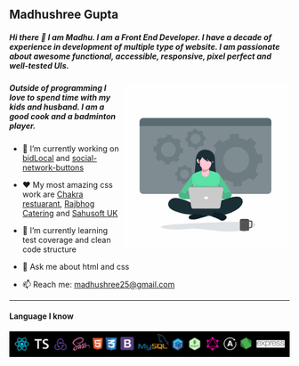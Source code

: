 ## Madhushree Gupta


##### Hi there 👋  I am Madhu. I am a Front End Developer. I have a decade of experience in development of multiple type of website. I am passionate about awesome functional, accessible, responsive, pixel perfect and well-tested UIs. 

<img align="right" alt="illustration of web developer with laptop" src="./uploads/animation_300_kilkrhtd.gif" width="300" />

##### Outside of programming I love to spend time with my kids and husband. I am a good cook and a badminton player. 

- 🔭  I’m currently working on [bidLocal](https://github.com/Snugles/bid-local) and [social-network-buttons](https://github.com/madhushree007/social-sharing-buttons)

- :heart:  My most amazing css work are [Chakra restuarant](https://www.chakra.restaurant/), [Rajbhog Catering](http://rajbhogcatering.co.uk/) and [Sahusoft UK](http://sahusoft.co.uk/)

- 🌱  I’m currently learning test coverage and clean code structure

- 💬 Ask me about html and css

- 📫  Reach me: madhushree25@gmail.com                                                                          



<hr width='100%' />


#### Language I know

![alt text](./uploads/techpsd.jpg)
